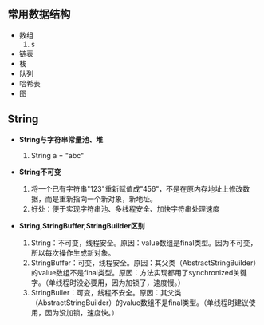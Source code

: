## 常用数据结构

- 数组
  1. s
- 链表
- 栈
- 队列
- 哈希表
- 图

## String

  - **String与字符串常量池、堆**
    1. String a = "abc"  
  
  - **String不可变**
    1. 将一个已有字符串"123"重新赋值成"456"，不是在原内存地址上修改数据，而是重新指向一个新对象，新地址。
    2. 好处：便于实现字符串池、多线程安全、加快字符串处理速度


  - **String,StringBuffer,StringBuilder区别**
    
    1. String：不可变，线程安全。原因：value数组是final类型。因为不可变，所以每次操作生成新对象。
    2. StringBuffer：可变，线程安全。原因：其父类（AbstractStringBuilder）的value数组不是final类型。原因：方法实现都用了synchronized关键字。（单线程时没必要用，因为加锁了，速度慢。）
    3. StringBuiler：可变，线程不安全。原因：其父类（AbstractStringBuilder）的value数组不是final类型。（单线程时建议使用，因为没加锁，速度快。）
